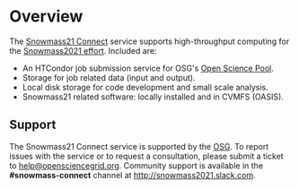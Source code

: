# Overview

The [Snowmass21 Connect](https://connect.snowmass21.io/) service supports high-throughput computing for the [Snowmass2021 effort](https://snowmass21.org/). Included are: 

* An HTCondor job submission service for OSG's [Open Science Pool](https://opensciencegrid.org/about/open_science_pool/).
* Storage for job related data (input and output).
* Local disk storage for code development and small scale analysis. 
* Snowmass21 related software: locally installed and in CVMFS (OASIS). 
  
## Support

The Snowmass21 Connect service is supported by the [OSG](https://opensciencegrid.org/). To report issues with the service or to request a consultation, please submit a ticket to <help@opensciencegrid.org>. Community support is available in the **#snowmass-connect** channel at http://snowmass2021.slack.com.
